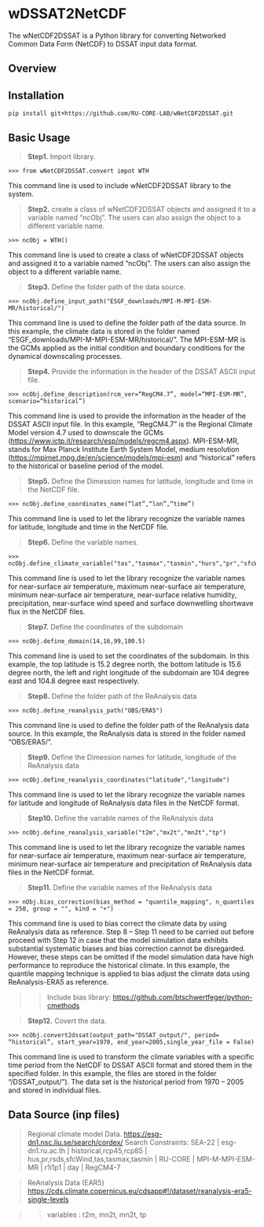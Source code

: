 
# wDSSAT2NetCDF
The wNetCDF2DSSAT is a Python library for converting Networked Common Data Form (NetCDF) to DSSAT input data format.

## Overview



## Installation
```
pip install git+https://github.com/RU-CORE-LAB/wNetCDF2DSSAT.git
```


## Basic Usage

> **Step1.** Import library.
```
>>> from wNetCDF2DSSAT.convert impot WTH
```
This command line is used to include wNetCDF2DSSAT library to the system. 

> **Step2.** create a class of wNetCDF2DSSAT objects and assigned it to a variable named “ncObj”. The users can also assign the object to a different variable name.
```
>>> ncObj = WTH()
```
This command line is used to create a class of wNetCDF2DSSAT objects and assigned it to a variable named “ncObj”. The users can also assign the object to a different variable name. 

> **Step3.** Define the folder path of the data source.
```
>>> ncObj.define_input_path("ESGF_downloads/MPI-M-MPI-ESM-MR/historical/")
```
This command line is used to define the folder path of the data source. In this example, the climate data is stored in the folder named “ESGF_downloads/MPI-M-MPI-ESM-MR/historical/”. The MPI-ESM-MR is the GCMs applied as the initial condition and boundary conditions for the dynamical downscaling processes. 

> **Step4.** Provide the information in the header of the DSSAT ASCII input file.
```
>>> ncObj.define_description(rcm_ver=“RegCM4.7”, model=“MPI-ESM-MR”, scenario=“historical”)
```
This command line is used to provide the information in the header of the DSSAT ASCII input file. In this example, “RegCM4.7” is the Regional Climate Model version 4.7 used to downscale the GCMs (https://www.ictp.it/research/esp/models/regcm4.aspx). MPI-ESM-MR, stands for Max Planck Institute Earth System Model, medium resolution (https://mpimet.mpg.de/en/science/models/mpi-esm) and “historical” refers to the historical or baseline period of the model.

> **Step5.** Define the Dimession names for latitude, longitude and time in the NetCDF file.
```
>>> ncObj.define_coordinates_name(“lat”,“lon”,“time”)
```
This command line is used to let the library recognize the variable names for latitude, longitude and time in the NetCDF file.

> **Step6.** Define the variable names.
```
>>> ncObj.define_climate_variable("tas","tasmax","tasmin","hurs","pr","sfcWind","rsds")
```
This command line is used to let the library recognize the variable names for near-surface air temperature, maximum near-surface air temperature, minimum near-surface air temperature, near-surface relative humidity, precipitation, near-surface wind speed and surface downwelling shortwave flux in the NetCDF files. 

> **Step7.** Define the coordinates of the subdomain
```
>>> ncObj.define_domain(14,16,99,100.5)
```
This command line is used to set the coordinates of the subdomain. In this example, the top latitude is 15.2 degree north, the bottom latitude is 15.6 degree north, the left and right longitude of the subdomain are 104 degree east and 104.8 degree east respectively. 

> **Step8.** Define the folder path of the ReAnalysis data
```
>>> ncObj.define_reanalysis_path("OBS/ERA5")
```
This command line is used to define the folder path of the ReAnalysis data source. In this example, the ReAnalysis data is stored in the folder named “OBS/ERA5/”. 

> **Step9.** Define the Dimession names for latitude, longitude of the ReAnalysis data
```
>>> ncObj.define_reanalysis_coordinates("latitude","longitude")
```
This command line is used to let the library recognize the variable names for latitude and longitude of ReAnalysis data files in the NetCDF format.

> **Step10.** Define the variable names of the ReAnalysis data
```
>>> ncObj.define_reanalysis_variable("t2m","mx2t","mn2t","tp")
```
This command line is used to let the library recognize the variable names for near-surface air temperature, maximum near-surface air temperature, minimum near-surface air temperature and precipitation of ReAnalysis data files in the NetCDF format. 

> **Step11.** Define the variable names of the ReAnalysis data
```
>>> nObj.bias_correction(bias_method = "quantile_mapping", n_quantiles = 250, group = "", kind = "+") 
```
This command line is used to bias correct the climate data by using ReAnalysis data as reference. Step 8 – Step 11 need to be carried out before proceed with Step 12 in case that the model simulation data exhibits substantial systematic biases and bias correction cannot be disregarded. However, these steps can be omitted if the model simulation data have high performance to reproduce the historical climate. In this example, the quantile mapping technique is applied to bias adjust the climate data using ReAnalysis-ERA5 as reference. 
>> Include bias library: https://github.com/btschwertfeger/python-cmethods

> **Step12.** Covert the data.
```
>>> ncObj.convert2dssat(output_path="DSSAT_output/", period= “historical”, start_year=1970, end_year=2005,single_year_file = False)
```
This command line is used to transform the climate variables with a specific time period from the NetCDF to DSSAT ASCII format and stored them in the specified folder. In this example, the files are stored in the folder “/DSSAT_output/”). The data set is the historical period from 1970 – 2005 and stored in individual files. 

## Data Source (inp files)
> Regional climate model Data.
https://esg-dn1.nsc.liu.se/search/cordex/
Search Constraints:   SEA-22 | esg-dn1.ru.ac.th | historical,rcp45,rcp85 | hus,pr,rsds,sfcWind,tas,tasmax,tasmin | RU-CORE | MPI-M-MPI-ESM-MR | r1i1p1 | day | RegCM4-7

> ReAnalysis Data (EAR5)
https://cds.climate.copernicus.eu/cdsapp#!/dataset/reanalysis-era5-single-levels

>> variables : t2m, mn2t, mn2t, tp
